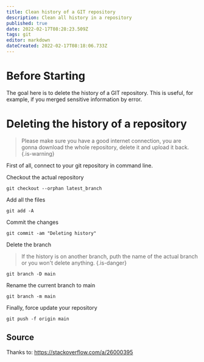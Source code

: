 ```yaml
---
title: Clean history of a GIT repository
description: Clean all history in a repository
published: true
date: 2022-02-17T08:28:23.509Z
tags: git
editor: markdown
dateCreated: 2022-02-17T08:18:06.733Z
---
```


# Before Starting

The goal here is to delete the history of a GIT repository.
This is useful, for example, if you merged sensitive information by error.

# Deleting the history of a repository

> Please make sure you have a good internet connection, you are gonna download the whole repository, delete it and upload it back.
{.is-warning}


First of all, connect to your git repository in command line.

Checkout the actual repository
```
git checkout --orphan latest_branch
```

Add all the files
```
git add -A
```

Commit the changes
```
git commit -am "Deleting history"
```

Delete the branch
> If the history is on another branch, puth the name of the actual branch or you won't delete anything.
{.is-danger}

```
git branch -D main
```



Rename the current branch to main
```
git branch -m main
```

Finally, force update your repository
```
git push -f origin main
```


## Source
Thanks to: https://stackoverflow.com/a/26000395